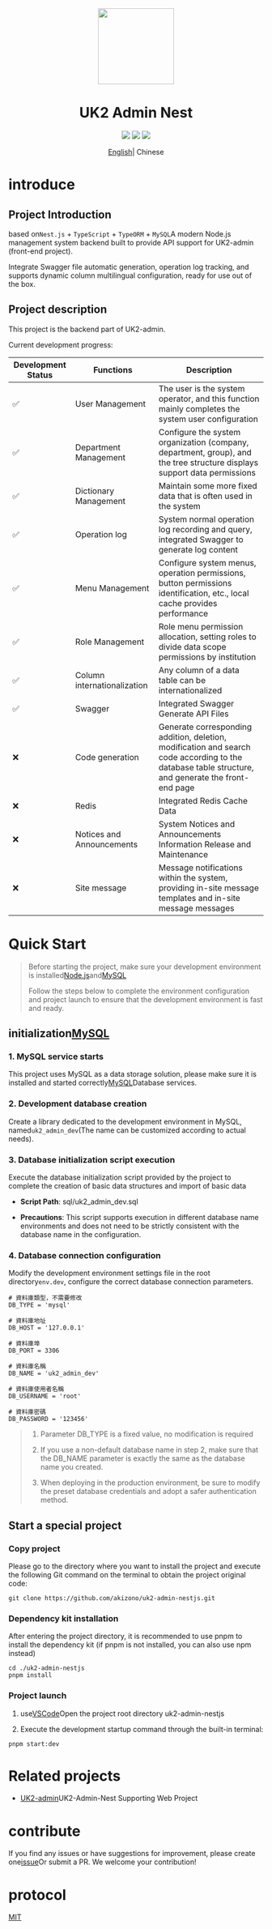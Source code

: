 <div align="center">
<img src="https://s2.loli.net/2025/09/27/rN84dp3uh1TWBlJ.png" style="width:150px"/>
<h1>UK2 Admin Nest</h1>
</div>
<div align="center">
<img src="https://img.shields.io/github/license/akizono/uk2-admin"/>
<img src="https://badgen.net/github/stars/akizono/uk2-admin?icon=github"/>
<img src="https://img.shields.io/github/forks/akizono/uk2-admin"/>
</div>

<div align='center'>

  [English](./README.md)| Chinese
</div>

# introduce

## Project Introduction

based on`Nest.js` + `TypeScript` + `TypeORM` + `MySQL`A modern Node.js management system backend built to provide API support for UK2-admin (front-end project).

Integrate Swagger file automatic generation, operation log tracking, and supports dynamic column multilingual configuration, ready for use out of the box.

## Project description

This project is the backend part of UK2-admin.

Current development progress:

| Development Status | Functions | Description |
| ------ | -------- | ------------------------------------------------------------ |
| ✅ | User Management | The user is the system operator, and this function mainly completes the system user configuration |
| ✅ | Department Management | Configure the system organization (company, department, group), and the tree structure displays support data permissions |
| ✅ | Dictionary Management | Maintain some more fixed data that is often used in the system |
| ✅ | Operation log | System normal operation log recording and query, integrated Swagger to generate log content |
| ✅ | Menu Management | Configure system menus, operation permissions, button permissions identification, etc., local cache provides performance |
| ✅ | Role Management | Role menu permission allocation, setting roles to divide data scope permissions by institution |
| ✅ | Column internationalization | Any column of a data table can be internationalized |
| ✅ | Swagger | Integrated Swagger Generate API Files |
| ❌ | Code generation | Generate corresponding addition, deletion, modification and search code according to the database table structure, and generate the front-end page |
| ❌ | Redis | Integrated Redis Cache Data |
| ❌ | Notices and Announcements | System Notices and Announcements Information Release and Maintenance |
| ❌ | Site message | Message notifications within the system, providing in-site message templates and in-site message messages |

# Quick Start

> Before starting the project, make sure your development environment is installed[Node.js](../../dev/nodejs)and[MySQL](../../dev/mysql)
>
> Follow the steps below to complete the environment configuration and project launch to ensure that the development environment is fast and ready.

## initialization[MySQL](../../dev/mysql)

### 1. MySQL service starts

This project uses MySQL as a data storage solution, please make sure it is installed and started correctly[MySQL](../../dev/mysql)Database services.

### 2. Development database creation

Create a library dedicated to the development environment in MySQL, named`uk2_admin_dev`(The name can be customized according to actual needs).

### 3. Database initialization script execution

Execute the database initialization script provided by the project to complete the creation of basic data structures and import of basic data

- **Script Path**: sql/uk2_admin_dev.sql

- **Precautions**: This script supports execution in different database name environments and does not need to be strictly consistent with the database name in the configuration.

### 4. **Database connection configuration**

Modify the development environment settings file in the root directory`env.dev`, configure the correct database connection parameters.
```shell
# 資料庫類型，不需要修改
DB_TYPE = 'mysql'

# 資料庫地址
DB_HOST = '127.0.0.1'

# 資料庫埠
DB_PORT = 3306

# 資料庫名稱
DB_NAME = 'uk2_admin_dev'

# 資料庫使用者名稱
DB_USERNAME = 'root'

# 資料庫密碼
DB_PASSWORD = '123456'
```
>1. Parameter DB_TYPE is a fixed value, no modification is required
>
>2. If you use a non-default database name in step 2, make sure that the DB_NAME parameter is exactly the same as the database name you created.
>
>3. When deploying in the production environment, be sure to modify the preset database credentials and adopt a safer authentication method.
>


## Start a special project

### Copy project

Please go to the directory where you want to install the project and execute the following Git command on the terminal to obtain the project original code:

```shell
git clone https://github.com/akizono/uk2-admin-nestjs.git
```

### Dependency kit installation
After entering the project directory, it is recommended to use pnpm to install the dependency kit (if pnpm is not installed, you can also use npm instead)

```shell[pnpm]
cd ./uk2-admin-nestjs
pnpm install
```

### Project launch

1. use[VSCode](https://code.visualstudio.com/)Open the project root directory uk2-admin-nestjs

2. Execute the development startup command through the built-in terminal:
```shell[pnpm]
pnpm start:dev
```

# Related projects

- [UK2-admin](https://github.com/akizono/uk2-admin)UK2-Admin-Nest Supporting Web Project

# contribute

If you find any issues or have suggestions for improvement, please create one[issue](uk2-admin-nestjs/issues/new)Or submit a PR. We welcome your contribution!

# protocol

[MIT](LICENSE)